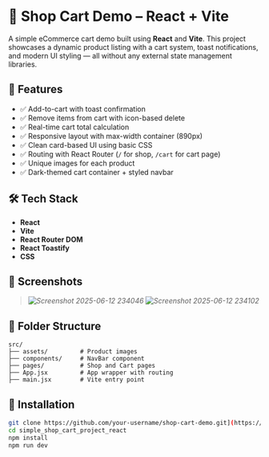 # 🛒 Shop Cart Demo – React + Vite

A simple eCommerce cart demo built using **React** and **Vite**. This project showcases a dynamic product listing with a cart system, toast notifications, and modern UI styling — all without any external state management libraries.


## 🚀 Features

- ✅ Add-to-cart with toast confirmation
- ✅ Remove items from cart with icon-based delete
- ✅ Real-time cart total calculation
- ✅ Responsive layout with max-width container (890px)
- ✅ Clean card-based UI using basic CSS
- ✅ Routing with React Router (`/` for shop, `/cart` for cart page)
- ✅ Unique images for each product
- ✅ Dark-themed cart container + styled navbar

## 🛠️ Tech Stack

- **React**
- **Vite**
- **React Router DOM**
- **React Toastify**
- **CSS**


## 📸 Screenshots

> _![Screenshot 2025-06-12 234046](https://github.com/user-attachments/assets/007f1deb-6c25-49f2-809e-c66fadd20bd7) ![Screenshot 2025-06-12 234102](https://github.com/user-attachments/assets/8c608e6f-0a6f-481f-badf-e18c69223673)_

## 📁 Folder Structure

```text
src/
├── assets/         # Product images
├── components/     # NavBar component
├── pages/          # Shop and Cart pages
├── App.jsx         # App wrapper with routing
├── main.jsx        # Vite entry point
```


## 🔧 Installation

```bash
git clone https://github.com/your-username/shop-cart-demo.git](https://github.com/DevBehindYou/simple_shop_cart_project_react.git
cd simple_shop_cart_project_react
npm install
npm run dev
